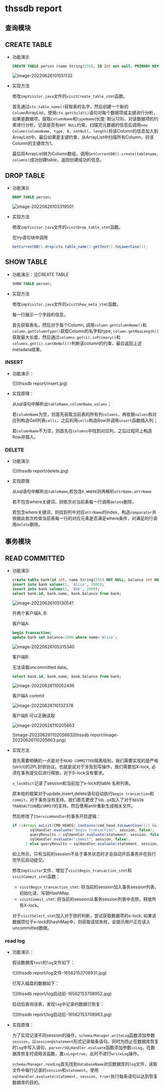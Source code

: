 # thssdb report

## 查询模块

## CREATE TABLE

* 功能演示

  ```sql
  CREATE TABLE person (name String(256), ID Int not null, PRIMARY KEY(ID))
  ```

  ![image-20220626101551132](https://github.com/Tokiwa-17/thssdb/blob/master/thssdb%20report/image-20220626101551132.png)

* 实现方法

  修改`impVisitor.java`文件的`visitCreate_table_stmt`函数。

  首先通过`ctx.table_name()`获取表的名字，然后创建一个新的`Column`ArrayList，使用`ctx.getChild(i)`语句对每个数据项或主键进行分析，如果是数据项，提取`ColumnName`和`typeName`(长度: 默认128)，对该数据项的约束进行分析，记录是否有`NOT NULL`约束。扫描完元数据的信息后调用`new Column(columnName, type, 0, notNull, length)`将该Column的信息加入到ArrayList中。最后如果是主键约束，从ArrayList中扫描所有Column，将该Column的主键改为1。

  最后将ArrayList转为Column数组，调用`GetCurrentDB().create(tablename, columns)`成功创建table，返回创建成功的信息。

## DROP TABLE

* 功能演示

  ```sql
  DROP TABLE person;
  ```

  ![image-20220626103319501](https://github.com/Tokiwa-17/thssdb/blob/master/thssdb%20report/image-20220626103319501.png)

* 实现方法

  修改`impVisitor.java`文件的`visitDrop_table_stmt`函数。

  在try语句块中调用

  ```java
  GetCurrentDB().drop(ctx.table_name().getText().toLowerCase());
  ```

## SHOW TABLE

* 功能演示：见CREATE TABLE

  ```sql
  SHOW TABLE person;
  ```

* 实现方法

  修改`impVisitor.java`文件的`visitShow_meta_stmt`函数。

  每一行展示一个字段的信息。

  首先获取表名，然后对于每个Column, 调用`column.getColumnName()`和`column.getColumnType()`获取Column的名字和type, `column.getMaxLength()`获取最大长度。然后通过`columns.get(i).isPrimary()`和`columns.get(i).cantBeNull()`判断该column的约束，最后返回上述metadata结果。

### INSERT

* 功能演示：

  ![](thssdb report/insert.jpg)

* 实现原理：

  从sql语句中解析出`tableName,columnName,values`；

  若`columnName`为空，则首先获取当前表的所有列`columns`，再依据`values`和对应列构造Cell列表`cells`，之后利用`cells`构造Row并调用`insert`函数插入列；

  若`columnName`不为空，则首先在`columns`中找到对应列，之后过程同上构造Row并插入。

### DELETE

* 功能演示

  ![](thssdb report/delete.jpg)

* 实现原理

  从sql语句中解析出`tableName`,若包含`K_WHERE`则再解析`attrName,attrName`

  若不包含where关键词，则依次对当前表每一行调用`delete`删除。

  若包含where关键词，则找到列中对应`attrName`的index，构造`comparator`并依据此依次检查当前表每一行的对应元素是否满足where条件，对满足的行调用`delete`删除。



## 事务模块

## READ COMMITTED

* 功能演示

  ```sql
  create table bank(id int, name String(256) NOT NULL, balance int NOT NULL, PRIMARY KEY(id));
  insert into bank values(1, 'Alice', 2000);
  insert into bank values(2, 'Bob', 2000);
  select bank.id, bank.name, bank.balance from bank;
  ```
  
  ![image-20220626105130541](https://github.com/Tokiwa-17/thssdb/blob/master/thssdb%20report/image-20220626105130541.png)

  开两个客户端A, B:

  客户端A:

  ```sql
  begin transaction;
  update bank set balance=1000 where name='Alice';
  ```
  
  ![image-20220626105315340](https://github.com/Tokiwa-17/thssdb/blob/master/thssdb%20report/image-20220626105315340.png)

  客户端B:

  无法读取uncommitted data。

  ```sql
  select bank.id, bank.name, bank.balance from bank;
  ```
  
  ![image-20220626110052436](https://github.com/Tokiwa-17/thssdb/blob/master/thssdb%20report/image-20220626110052436.png)

  客户端A commit

  ![image-20220626110132378](https://github.com/Tokiwa-17/thssdb/blob/master/thssdb%20report/image-20220626110132378.png)

  客户端B 可以正确读取 

  ![image-20220626110205663](https://github.com/Tokiwa-17/thssdb/blob/master/thssdb%20report/image-20220626110205663.png)
  
   ![image-20220626110205663](thssdb report/image-20220626110205663.png)
  
* 实现方法

  首先需要明确的一点是对于`READ COMMITTED`隔离级别，我们需要实现的是严格(strict)的2PL封锁协议。也就是说对于涉及到写操作，我们需要加X-lock, 必须在事务提交后进行释放。对于S-lock没有要求。

  `x_lockDict`记录了session和当前加了x-lock的table 名称列表。

  原本给的框架对于update,insert,delete语句自动执行`begin transaction`和`commit`，对于事务没有支持。我们首先更改了`SQL.g4`加入了对于`BEGIN TRANSACTION`和`COMMIT`的支持。然后使用antlr重新生成相关文件。

  然后修改了`IServiceHandler`的事务开启逻辑：

  ```java
  if ((Arrays.asList(CMD_HEADS).contains(cmd_head.toLowerCase())) && !manager.transaction_sessions.contains(session)) {
          sqlHandler.evaluate("begin transaction", session, false);
          queryResults = sqlHandler.evaluate(statement, session, false);
          sqlHandler.evaluate("commit", session, false);
        } else queryResults = sqlHandler.evaluate(statement, session, false);
  ```

  如上所示，只有当前的session不处于事务状态时才会自动开启事务并在执行完毕后自动提交。

  修改`ImpVisitor`文件，增加了`visitBegin_transaction_stmt`和`visitCommit_stmt`函数：

  * `visitBegin_transaction_stmt`: 将当前的session加入事务session列表，初始化读、写锁HashMap
  * `visitCommit_stmt`: 将当前的session从事务session列表中去除，释放所有X-lock。
  
  对于`visitSelect_stmt`加入对于锁的判断，尝试获取数据项的s-lock, 如果该数据项位于x-lock的hashMap中，则获取读锁失败，会提示用户正在读入uncommitted数据。

### read log

* 功能演示：

  假设数据库`test`的`log`文件如下：

  ![](thssdb report/log文件-16562153708931.jpg)

  已写入磁盘的数据如下：

  ![](thssdb report/log启动前-16562153708952.jpg)

  启动后查询该表，发现`log`中记录的数据已恢复：

  ![](thssdb report/log启动后-16562153708963.jpg)

* 实现原理：

  为了实现记录不同session的操作，`schema/Manager.writeLog`函数添加参数`session`，以`session@statement`形式记录每条语句。同时为防止在数据库恢复时`log`中写入语句，`parser/SQLHandler.evaluate`函数添加参数`isLog`，在数据库恢复时调用该函数，置`isLog=true`，此时不进行`writeLog`操作。

  `schema/Manager.readLog`首先找到`databaseName`对应数据库的`log`文件，读取文件中每行记录的`session`和`statement`，使用`sqlHandler.evaluate(statement, session, true)`执行每条语句以达到恢复数据库的目的。
